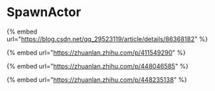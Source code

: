 # SpawnActor

{% embed url="https://blog.csdn.net/qq_29523119/article/details/86368182" %}

{% embed url="https://zhuanlan.zhihu.com/p/411549290" %}

{% embed url="https://zhuanlan.zhihu.com/p/448046585" %}

{% embed url="https://zhuanlan.zhihu.com/p/448235138" %}
